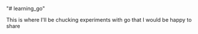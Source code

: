"# learning_go" 

This is where I'll be chucking experiments with go that I would be happy to share
